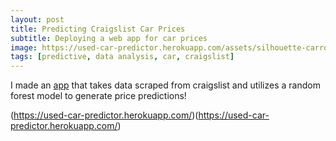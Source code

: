 ```yaml
---
layout: post
title: Predicting Craigslist Car Prices
subtitle: Deploying a web app for car prices
image: https://used-car-predictor.herokuapp.com/assets/silhouette-carros-icons-vector.jpg
tags: [predictive, data analysis, car, craigslist]
---
```


I made an [app](https://used-car-predictor.herokuapp.com/) that takes data scraped from craigslist and utilizes a random forest model to generate price predictions!

(https://used-car-predictor.herokuapp.com/)(https://used-car-predictor.herokuapp.com/)

